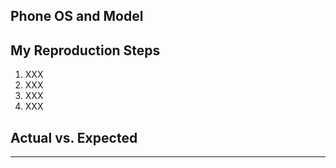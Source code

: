 <!--
  --- IMPORTANT ---
  This is a template for a bug report! If you want to submit a feature request,
  please paste this link into your browser and follow the instructions there.

  https://github.com/gitpoint/git-point/issues/new?template=FEATURE_REQUEST.md
  -----------------
-->

<!--
  Hi there!

  Thanks for considering to file a bug with GitPoint. Please take a moment to
  answer the basic questions listed in this template. If there is no need for
  certain fields or sections, please delete those headers before submitting. We
  know not all tickets require those steps. Otherwise, please try to be as
  detailed as possible.

  If this is just a generic question, please consider talking with us on Gitter:
  https://gitter.im/git-point

  Thanks!
-->

## Phone OS and Model

<!--
  Please specify the OS version and model of phones that this bug has been
  tested on.
-->

## My Reproduction Steps

<!--
  Please specify the exact steps you took for this bug to occur. Provide as much
  detail as possible so we're able to reproduce these steps.
-->

1. XXX
1. XXX
1. XXX
1. XXX

## Actual vs. Expected

<!--
  Describe what happened. What did you expect to happen?
-->


<!-- DO NOT MODIFY BELOW THIS LINE -->
--------------------------------------
<!-- GITPOINT_BUG -->

